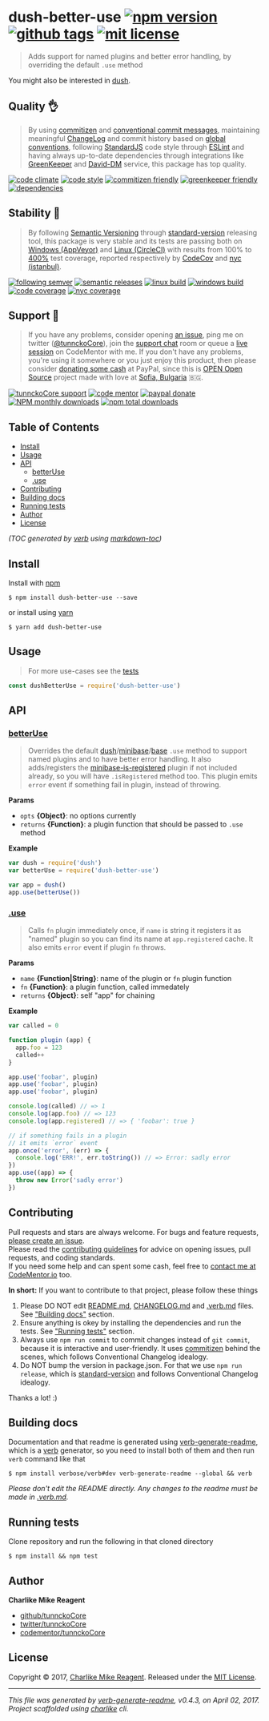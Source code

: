 # dush-better-use [![npm version][npmv-img]][npmv-url] [![github tags][ghtag-img]][ghtag-url] [![mit license][license-img]][license-url]

> Adds support for named plugins and better error handling, by overriding the default `.use` method

You might also be interested in [dush](https://github.com/tunnckocore/dush#readme).

## Quality 👌

> By using [commitizen][czfriendly-url] and [conventional commit messages][conventional-messages-url], 
maintaining meaningful [ChangeLog][changelogmd-url] 
and commit history based on [global conventions][conventions-url], 
following [StandardJS][standard-url] code style through [ESLint][eslint-url] and
having always up-to-date dependencies through integrations
like [GreenKeeper][gk-integration-url] and [David-DM][daviddm-url] service,
this package has top quality.

[![code climate][codeclimate-img]][codeclimate-url] 
[![code style][standard-img]][standard-url] 
[![commitizen friendly][czfriendly-img]][czfriendly-url] 
[![greenkeeper friendly][gkfriendly-img]][gkfriendly-url] 
[![dependencies][daviddm-deps-img]][daviddm-deps-url] 
<!-- uncomment when need -->
<!-- [![develop deps][daviddm-devdeps-img]][daviddm-devdeps-url] -->

## Stability 💯

> By following [Semantic Versioning][semver-url] through [standard-version][] releasing tool, 
this package is very stable and its tests are passing both on [Windows (AppVeyor)][appveyor-ci-url] 
and [Linux (CircleCI)][circle-ci-url] with results 
from 100% to [400%][absolute-coverage-url] test coverage, reported respectively
by [CodeCov][codecov-coverage-url] and [nyc (istanbul)][nyc-istanbul-url].

[![following semver][following-semver-img]][following-semver-url] 
[![semantic releases][strelease-img]][strelease-url] 
[![linux build][circle-img]][circle-url] 
[![windows build][appveyor-img]][appveyor-url] 
[![code coverage][codecov-img]][codecov-url] 
[![nyc coverage][istanbulcov-img]][istanbulcov-url] 

## Support :clap:

> If you have any problems, consider opening [an issue][open-issue-url],
ping me on twitter ([@tunnckoCore][tunnckocore-twitter-url]),
join the [support chat][supportchat-url] room
or queue a [live session][codementor-url] on CodeMentor with me.
If you don't have any problems, you're using it somewhere or
you just enjoy this product, then please consider [donating some cash][paypalme-url] at PayPal,
since this is [OPEN Open Source][opensource-project-url] project made
with love at [Sofia, Bulgaria][bulgaria-url] 🇧🇬.

[![tunnckoCore support][supportchat-img]][supportchat-url] 
[![code mentor][codementor-img]][codementor-url] 
[![paypal donate][paypalme-img]][paypalme-url] 
[![NPM monthly downloads](https://img.shields.io/npm/dm/dush-better-use.svg?style=flat)](https://npmjs.org/package/dush-better-use) 
[![npm total downloads][downloads-img]][downloads-url] 

## Table of Contents
- [Install](#install)
- [Usage](#usage)
- [API](#api)
  * [betterUse](#betteruse)
  * [.use](#use)
- [Contributing](#contributing)
- [Building docs](#building-docs)
- [Running tests](#running-tests)
- [Author](#author)
- [License](#license)

_(TOC generated by [verb](https://github.com/verbose/verb) using [markdown-toc](https://github.com/jonschlinkert/markdown-toc))_

## Install
Install with [npm](https://www.npmjs.com/)

```
$ npm install dush-better-use --save
```

or install using [yarn](https://yarnpkg.com)

```
$ yarn add dush-better-use
```

## Usage
> For more use-cases see the [tests](test.js)

```js
const dushBetterUse = require('dush-better-use')
```

## API

### [betterUse](index.js#L36)
> Overrides the default [dush][]/[minibase][]/[base][] `.use` method to support named plugins and to have better error handling. It also adds/registers the [minibase-is-registered][] plugin if not included already, so you will have `.isRegistered` method too. This plugin emits `error` event if something fail in plugin, instead of throwing.

**Params**

* `opts` **{Object}**: no options currently    
* `returns` **{Function}**: a plugin function that should be passed to `.use` method  

**Example**

```js
var dush = require('dush')
var betterUse = require('dush-better-use')

var app = dush()
app.use(betterUse())
```

### [.use](index.js#L87)
> Calls `fn` plugin immediately once, if `name` is string it registers it as "named" plugin so you can find its name at `app.registered` cache. It also emits `error` event if plugin `fn` throws.

**Params**

* `name` **{Function|String}**: name of the plugin or `fn` plugin function    
* `fn` **{Function}**: a plugin function, called immedately    
* `returns` **{Object}**: self "app" for chaining  

**Example**

```js
var called = 0

function plugin (app) {
  app.foo = 123
  called++
}

app.use('foobar', plugin)
app.use('foobar', plugin)
app.use('foobar', plugin)

console.log(called) // => 1
console.log(app.foo) // => 123
console.log(app.registered) // => { 'foobar': true }

// if something fails in a plugin
// it emits `error` event
app.once('error', (err) => {
  console.log('ERR!', err.toString()) // => Error: sadly error
})
app.use((app) => {
  throw new Error('sadly error')
})
```

## Contributing
Pull requests and stars are always welcome. For bugs and feature requests, [please create an issue][open-issue-url].  
Please read the [contributing guidelines][contributing-url] for advice on opening issues, pull requests, and coding standards.  
If you need some help and can spent some cash, feel free to [contact me at CodeMentor.io][codementor-url] too.

**In short:** If you want to contribute to that project, please follow these things

1. Please DO NOT edit [README.md](README.md), [CHANGELOG.md][changelogmd-url] and [.verb.md](.verb.md) files. See ["Building docs"](#building-docs) section.
2. Ensure anything is okey by installing the dependencies and run the tests. See ["Running tests"](#running-tests) section.
3. Always use `npm run commit` to commit changes instead of `git commit`, because it is interactive and user-friendly. It uses [commitizen][] behind the scenes, which follows Conventional Changelog idealogy.
4. Do NOT bump the version in package.json. For that we use `npm run release`, which is [standard-version][] and follows Conventional Changelog idealogy.

Thanks a lot! :)

## Building docs
Documentation and that readme is generated using [verb-generate-readme][], which is a [verb][] generator, so you need to install both of them and then run `verb` command like that

```
$ npm install verbose/verb#dev verb-generate-readme --global && verb
```

_Please don't edit the README directly. Any changes to the readme must be made in [.verb.md](.verb.md)._

## Running tests
Clone repository and run the following in that cloned directory

```
$ npm install && npm test
```

## Author
**Charlike Mike Reagent**

+ [github/tunnckoCore](https://github.com/tunnckoCore)
+ [twitter/tunnckoCore](https://twitter.com/tunnckoCore)
+ [codementor/tunnckoCore](https://codementor.io/tunnckoCore)

## License
Copyright © 2017, [Charlike Mike Reagent](https://i.am.charlike.online). Released under the [MIT License](LICENSE).

***

_This file was generated by [verb-generate-readme](https://github.com/verbose/verb-generate-readme), v0.4.3, on April 02, 2017._  
_Project scaffolded using [charlike][] cli._

[base]: https://github.com/node-base/base
[charlike]: https://github.com/tunnckocore/charlike
[commitizen]: https://github.com/commitizen/cz-cli
[dush]: https://github.com/tunnckocore/dush
[minibase-is-registered]: https://github.com/node-minibase/minibase-is-registered
[minibase]: https://github.com/node-minibase/minibase
[standard-version]: https://github.com/conventional-changelog/standard-version
[verb-generate-readme]: https://github.com/verbose/verb-generate-readme
[verb]: https://github.com/verbose/verb

[license-url]: https://github.com/tunnckoCore/dush-better-use/blob/master/LICENSE
[license-img]: https://img.shields.io/npm/l/dush-better-use.svg

[downloads-url]: https://www.npmjs.com/package/dush-better-use
[downloads-img]: https://img.shields.io/npm/dt/dush-better-use.svg

[codeclimate-url]: https://codeclimate.com/github/tunnckoCore/dush-better-use
[codeclimate-img]: https://img.shields.io/codeclimate/github/tunnckoCore/dush-better-use.svg

[circle-url]: https://circleci.com/gh/tunnckoCore/dush-better-use
[circle-img]: https://img.shields.io/circleci/project/github/tunnckoCore/dush-better-use/master.svg?label=linux

[appveyor-url]: https://ci.appveyor.com/project/tunnckoCore/dush-better-use
[appveyor-img]: https://img.shields.io/appveyor/ci/tunnckoCore/dush-better-use/master.svg?label=windows

[codecov-url]: https://codecov.io/gh/tunnckoCore/dush-better-use
[codecov-img]: https://img.shields.io/codecov/c/github/tunnckoCore/dush-better-use/master.svg?label=codecov

[daviddm-deps-url]: https://david-dm.org/tunnckoCore/dush-better-use
[daviddm-deps-img]: https://img.shields.io/david/tunnckoCore/dush-better-use.svg

[daviddm-devdeps-url]: https://david-dm.org/tunnckoCore/dush-better-use?type=dev
[daviddm-devdeps-img]: https://img.shields.io/david/dev/tunnckoCore/dush-better-use.svg

[ghtag-url]: https://github.com/tunnckoCore/dush-better-use/tags
[ghtag-img]: https://img.shields.io/github/tag/tunnckoCore/dush-better-use.svg?label=github%20tag

[npmv-url]: https://www.npmjs.com/package/dush-better-use
[npmv-img]: https://img.shields.io/npm/v/dush-better-use.svg?label=npm%20version

[standard-url]: https://github.com/feross/standard
[standard-img]: https://img.shields.io/badge/code%20style-standard-brightgreen.svg

[paypalme-url]: https://www.paypal.me/tunnckoCore
[paypalme-img]: https://img.shields.io/badge/paypal-donate-brightgreen.svg

[czfriendly-url]: http://commitizen.github.io/cz-cli
[czfriendly-img]: https://img.shields.io/badge/commitizen-friendly-brightgreen.svg

[gkfriendly-url]: https://greenkeeper.io/
[gkfriendly-img]: https://img.shields.io/badge/greenkeeper-friendly-brightgreen.svg

[codementor-url]: https://www.codementor.io/tunnckocore?utm_source=github&utm_medium=button&utm_term=tunnckocore&utm_campaign=github
[codementor-img]: https://img.shields.io/badge/code%20mentor-live%20session-brightgreen.svg

[istanbulcov-url]: https://twitter.com/tunnckoCore/status/841768516965568512
[istanbulcov-img]: https://img.shields.io/badge/istanbul-400%25-brightgreen.svg

[following-semver-url]: http://semver.org
[following-semver-img]: https://img.shields.io/badge/following-semver-brightgreen.svg

[strelease-url]: https://github.com/conventional-changelog/standard-version
[strelease-img]: https://img.shields.io/badge/using-standard%20version-brightgreen.svg

[supportchat-url]: https://gitter.im/tunnckoCore/support
[supportchat-img]: https://img.shields.io/gitter/room/tunnckoCore/support.svg

[bulgaria-url]: https://www.google.bg/search?q=Sofia%2C+Bulgaria "One of the top 10 best places for start-up business in the world, especially in IT technologies"

[changelogmd-url]: https://github.com/tunnckoCore/dush-better-use/blob/master/CHANGELOG.md
[conventions-url]: https://github.com/bcoe/conventional-changelog-standard/blob/master/convention.md
[tunnckocore-twitter-url]: https://twitter.com/tunnckoCore
[opensource-project-url]: http://openopensource.org
[nyc-istanbul-url]: https://istanbul.js.org
[circle-ci-url]: https://circleci.com
[appveyor-ci-url]: https://appveyor.com
[codecov-coverage-url]: https://codecov.io
[semver-url]: http://semver.org
[eslint-url]: http://eslint.org
[conventional-messages-url]: https://github.com/conventional-changelog/conventional-changelog
[gk-integration-url]: https://github.com/integration/greenkeeper
[daviddm-url]: https://david-dm.org
[open-issue-url]: https://github.com/tunnckoCore/dush-better-use/issues/new
[contributing-url]: https://github.com/tunnckoCore/dush-better-use/blob/master/CONTRIBUTING.md
[absolute-coverage-url]: https://github.com/tunnckoCore/dush-better-use/blob/master/package.json

